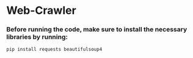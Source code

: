 # Web-Crawler

### Before running the code, make sure to install the necessary libraries by running:
```
pip install requests beautifulsoup4
```
